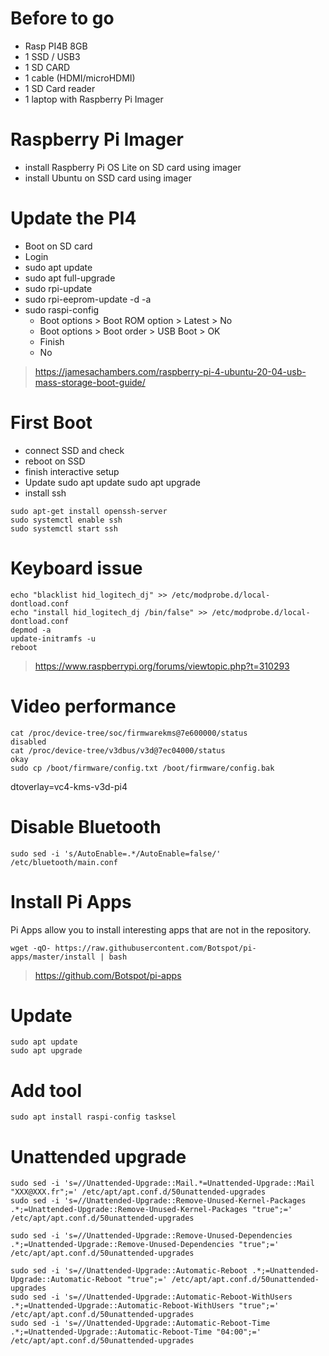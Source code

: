 # Before to go

* Rasp PI4B 8GB
* 1 SSD / USB3
* 1 SD CARD
* 1 cable (HDMI/microHDMI)
* 1 SD Card reader
* 1 laptop with Raspberry Pi Imager

# Raspberry Pi Imager
* install Raspberry Pi OS Lite on SD card using imager
* install Ubuntu on SSD card using imager

# Update the PI4
* Boot on SD card
* Login
* sudo apt update
* sudo apt full-upgrade
* sudo rpi-update
* sudo rpi-eeprom-update -d -a
* sudo raspi-config
   * Boot options > Boot ROM option > Latest > No
   * Boot options > Boot order > USB Boot > OK
   * Finish
   * No
> https://jamesachambers.com/raspberry-pi-4-ubuntu-20-04-usb-mass-storage-boot-guide/

# First Boot
* connect SSD and check
* reboot on SSD
* finish interactive setup
* Update
sudo apt update
sudo apt upgrade
* install ssh
```ssh
sudo apt-get install openssh-server
sudo systemctl enable ssh
sudo systemctl start ssh
```

# Keyboard issue

```ssh
echo "blacklist hid_logitech_dj" >> /etc/modprobe.d/local-dontload.conf
echo "install hid_logitech_dj /bin/false" >> /etc/modprobe.d/local-dontload.conf
depmod -a
update-initramfs -u
reboot
```
> https://www.raspberrypi.org/forums/viewtopic.php?t=310293

# Video performance
```ssh
cat /proc/device-tree/soc/firmwarekms@7e600000/status
disabled
cat /proc/device-tree/v3dbus/v3d@7ec04000/status
okay
sudo cp /boot/firmware/config.txt /boot/firmware/config.bak
```
dtoverlay=vc4-kms-v3d-pi4

# Disable Bluetooth

```ssh
sudo sed -i 's/AutoEnable=.*/AutoEnable=false/' /etc/bluetooth/main.conf
```

# Install Pi Apps

Pi Apps allow you to install interesting apps that are not in the repository.
```ssh
wget -qO- https://raw.githubusercontent.com/Botspot/pi-apps/master/install | bash
```
> https://github.com/Botspot/pi-apps

# Update
```ssh
sudo apt update
sudo apt upgrade
```
# Add tool
```ssh
sudo apt install raspi-config tasksel
```

# Unattended upgrade
```ssh
sudo sed -i 's=//Unattended-Upgrade::Mail.*=Unattended-Upgrade::Mail "XXX@XXX.fr";=' /etc/apt/apt.conf.d/50unattended-upgrades
sudo sed -i 's=//Unattended-Upgrade::Remove-Unused-Kernel-Packages .*;=Unattended-Upgrade::Remove-Unused-Kernel-Packages "true";=' /etc/apt/apt.conf.d/50unattended-upgrades

sudo sed -i 's=//Unattended-Upgrade::Remove-Unused-Dependencies .*;=Unattended-Upgrade::Remove-Unused-Dependencies "true";=' /etc/apt/apt.conf.d/50unattended-upgrades

sudo sed -i 's=//Unattended-Upgrade::Automatic-Reboot .*;=Unattended-Upgrade::Automatic-Reboot "true";=' /etc/apt/apt.conf.d/50unattended-upgrades
sudo sed -i 's=//Unattended-Upgrade::Automatic-Reboot-WithUsers .*;=Unattended-Upgrade::Automatic-Reboot-WithUsers "true";=' /etc/apt/apt.conf.d/50unattended-upgrades
sudo sed -i 's=//Unattended-Upgrade::Automatic-Reboot-Time .*;=Unattended-Upgrade::Automatic-Reboot-Time "04:00";=' /etc/apt/apt.conf.d/50unattended-upgrades
```

